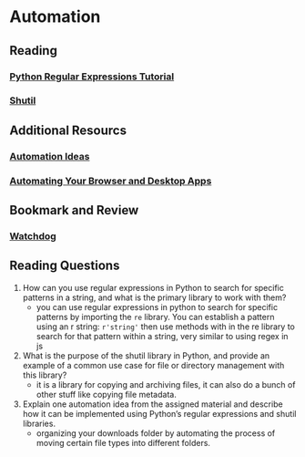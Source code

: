 # Automation

## Reading
### [Python Regular Expressions Tutorial](https://www.datacamp.com/community/tutorials/python-regular-expression-tutorial)
### [Shutil](https://pymotw.com/3/shutil/)

## Additional Resourcs
### [Automation Ideas](https://www.youtube.com/watch?v=qbW6FRbaSl0&t=69s)
### [Automating Your Browser and Desktop Apps](https://www.youtube.com/watch?v=dZLyfbSQPXI)

## Bookmark and Review
### [Watchdog](https://pythonhosted.org/watchdog/)

## Reading Questions
1. How can you use regular expressions in Python to search for specific patterns in a string, and what is the primary library to work with them?
   - you can use regular expressions in python to search for specific patterns by importing the `re` library. You can establish a pattern using an r string: `r'string'` then use methods with in the re library to search for that pattern within a string, very similar to using regex in js
2. What is the purpose of the shutil library in Python, and provide an example of a common use case for file or directory management with this library?
   - it is a library for copying and archiving files, it can also do a bunch of other stuff like copying file metadata.
3. Explain one automation idea from the assigned material and describe how it can be implemented using Python’s regular expressions and shutil libraries.
   - organizing your downloads folder by automating the process of moving certain file types into different folders.